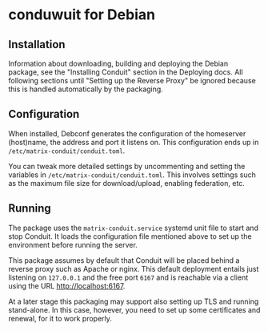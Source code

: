 conduwuit for Debian
==================

Installation
------------

Information about downloading, building and deploying the Debian package, see
the "Installing Conduit" section in the Deploying docs.
All following sections until "Setting up the Reverse Proxy" be ignored because
this is handled automatically by the packaging.

Configuration
-------------

When installed, Debconf generates the configuration of the homeserver
(host)name, the address and port it listens on. This configuration ends up in
`/etc/matrix-conduit/conduit.toml`.

You can tweak more detailed settings by uncommenting and setting the variables
in `/etc/matrix-conduit/conduit.toml`. This involves settings such as the maximum
file size for download/upload, enabling federation, etc.

Running
-------

The package uses the `matrix-conduit.service` systemd unit file to start and
stop Conduit. It loads the configuration file mentioned above to set up the
environment before running the server.

This package assumes by default that Conduit will be placed behind a reverse
proxy such as Apache or nginx. This default deployment entails just listening
on `127.0.0.1` and the free port `6167` and is reachable via a client using the URL
<http://localhost:6167>.

At a later stage this packaging may support also setting up TLS and running
stand-alone.  In this case, however, you need to set up some certificates and
renewal, for it to work properly.
